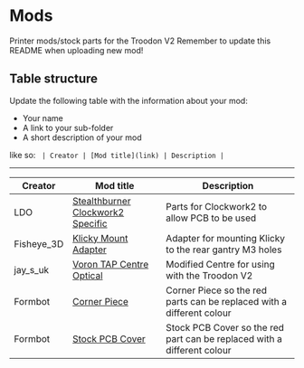 # Mods

Printer mods/stock parts for the Troodon V2
Remember to update this README when uploading new mod!

## Table structure

Update the following table with the information about your mod:
- Your name
- A link to your sub-folder
- A short description of your mod

like so:
`
| Creator | [Mod title](link) | Description |`

---

| Creator | Mod title | Description |
| --- | --- | --- |
|LDO|[Stealthburner Clockwork2 Specific](./Stealthburner/Clockwork2)| Parts for Clockwork2 to allow PCB to be used |
|Fisheye_3D|[Klicky Mount Adapter](./Fisheye_3D/Klicky)| Adapter for mounting Klicky to the rear gantry M3 holes |
|jay_s_uk|[Voron TAP Centre Optical](./TAP)| Modified Centre for using with the Troodon V2 |
|Formbot|[Corner Piece](./Formbot/Corner_Piece)| Corner Piece so the red parts can be replaced with a different colour |
|Formbot|[Stock PCB Cover](./Formbot/PCB_Cover)| Stock PCB Cover so the red part can be replaced with a different colour |